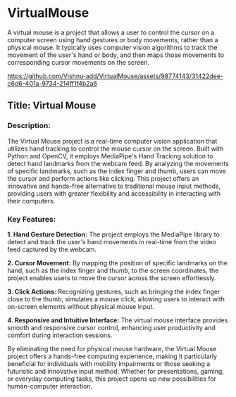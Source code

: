 # VirtualMouse
A virtual mouse is a project that allows a user to control the cursor on a computer screen using hand gestures or body movements, rather than a physical mouse.
It typically uses computer vision algorithms to track the movement of the user's hand or body, and then maps those movements to corresponding cursor movements on the screen. 

https://github.com/Vishnu-add/VirtualMouse/assets/98774143/31422dee-c6d6-401a-9734-214ff1f4b2a6


## Title: Virtual Mouse

### Description:
The Virtual Mouse project is a real-time computer vision application that utilizes hand tracking to control the mouse cursor on the screen. Built with Python and OpenCV, it employs MediaPipe's Hand Tracking solution to detect hand landmarks from the webcam feed. By analyzing the movements of specific landmarks, such as the index finger and thumb, users can move the cursor and perform actions like clicking. This project offers an innovative and hands-free alternative to traditional mouse input methods, providing users with greater flexibility and accessibility in interacting with their computers.


### Key Features:
**1. Hand Gesture Detection:** The project employs the MediaPipe library to detect and track the user's hand movements in real-time from the video feed captured by the webcam.

**2. Cursor Movement:** By mapping the position of specific landmarks on the hand, such as the index finger and thumb, to the screen coordinates, the project enables users to move the cursor across the screen effortlessly.

**3. Click Actions:** Recognizing gestures, such as bringing the index finger close to the thumb, simulates a mouse click, allowing users to interact with on-screen elements without physical mouse input.

**4. Responsive and Intuitive Interface:** The virtual mouse interface provides smooth and responsive cursor control, enhancing user productivity and comfort during interaction sessions.

By eliminating the need for physical mouse hardware, the Virtual Mouse project offers a hands-free computing experience, making it particularly beneficial for individuals with mobility impairments or those seeking a futuristic and innovative input method. Whether for presentations, gaming, or everyday computing tasks, this project opens up new possibilities for human-computer interaction.
